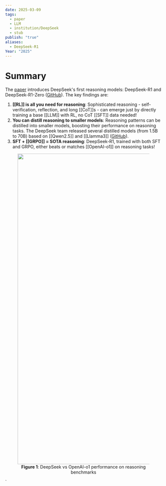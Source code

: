 ```yaml
---
date: 2025-03-09
tags:
  - paper
  - LLM
  - institution/DeepSeek
  - stub
publish: "true"
aliases:
  - DeepSeek-R1
Year: "2025"
---
```

# Summary
The [paper](https://arxiv.org/abs/2501.12948) introduces DeepSeek's first reasoning models: DeepSeek-R1 and DeepSeek-R1-Zero ([GitHub](https://github.com/deepseek-ai/DeepSeek-R1?tab=readme-ov-file#deepseek-r1-distill-models)).
The key findings are: 
1. **[[RL]] is all you need for reasoning**: Sophisticated reasoning - self-verification, reflection, and long [[CoT]]s - can emerge just by directly training a base [[LLM]] with RL, no CoT [[SFT]] data needed!
2. **You can distill reasoning to smaller models**: Reasoning patterns can be distilled into smaller models, boosting their performance on reasoning tasks. The DeepSeek team released several distilled models (from 1.5B to 70B) based on [[Qwen2.5]] and [[Llamma3]] ([GitHub](https://github.com/deepseek-ai/DeepSeek-R1?tab=readme-ov-file#deepseek-r1-distill-models)).
3. **SFT + [[GRPO]] = SOTA reasoning**: DeepSeek-R1, trained with both SFT and GRPO, either beats or matches [[OpenAI-o1]] on reasoning tasks!

<figure style="text-align: center;">     <img src="Files/Images/DeepSeek-R1-results.png" alt="Image Description" width="1000">    <figcaption><b>Figure 1</b>: DeepSeek vs OpenAI-o1 performance on reasoning benchmarks</figcaption> </figure>`

<!---
# Background
## What is the problem? Why does it matter?


## What is the current status?

# Approach



- first reasoning models from DeepSeek
- Zero is trained via large scale RL without SFT - good reasoning but has poor readability and language mixing
- R1 has multi-stage training and cold-start data before RL. Performance comparable with o1-1217 on reasoning tasks. Open source models + distilled models (with bases of Qwen and LLama)
- post-training has emerged as an important component of the full training pipeline. It has been shown to enhance accuracy on reasoning tasks, align with social values, and adapt to user preferences, all while requiring relatively minimal computational resources against pre-training. 
- o1 introduced inference-time scaling by increasing the length of the CoT reasoning process
- GOAL: explore potential of LLMs to develop reasoning capabilities without any supervised data, focusing on self-evolution through pure RL
- They use DeepSeek-v3 as base and apply GRPO
- After thousands of RL steps, DeepSeek-R1-Zero exhibits super performance
on reasoning benchmarks. For instance, the pass@1 score on AIME 2024 increases from 15.6% to
71.0%, and with majority voting, the score further improves to 86.7%, matching the performance
of OpenAI-o1-0912.

- pipeline: small amount of cold start data, fine tune v3, reasoning-oriented RL, near convergence create new sft data through rejection sample on the RL checkpoint + v3 supervised data, then retrain v3 model. do this again.
- core part: they show that SFT data is not required to develop reasoning - pure RL is enough
- Deepseek r1 zero
	- previous work: https://arxiv.org/pdf/2402.03300 (grpo)
	- goal is to explore the potential of LLMs to develop reasoning capabilities without supervised data, only a pure RL process
	- They use group relative policy optimization (grpo) from their previous work
		- forgoes the critic model (usually same size as policy model) and instead estimates baselines 
		- For each question (q), GRPO samples a group of outputs from the old policy and then optimizes the policy model by maximizing the objective below
		- very difficult need to read more about it
		- https://www.perplexity.ai/search/how-does-the-grpo-reinforcemen-6uEN_IR_RWiIBuNfh1mSPQ

			![[GRPO formula.png]]
- /a


# Background
## What is the problem? Why does it matter?


## What is the current status?


# Solution/Approach


# Experiments and Results



# Next steps

-->